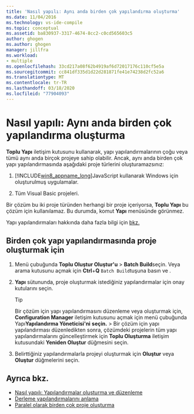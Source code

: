 ```yaml
---
title: 'Nasıl yapılı: Aynı anda birden çok yapılandırma oluşturma'
ms.date: 11/04/2016
ms.technology: vs-ide-compile
ms.topic: conceptual
ms.assetid: ba830937-3317-4674-8cc2-c0cd565603c5
author: ghogen
ms.author: ghogen
manager: jillfra
ms.workload:
- multiple
ms.openlocfilehash: 33cd217a08f62b4919af6d72017176c110cf5e5a
ms.sourcegitcommit: cc841df335d1d22d281871fe41e74238d2fc52a6
ms.translationtype: MT
ms.contentlocale: tr-TR
ms.lasthandoff: 03/18/2020
ms.locfileid: "77904093"
---
```

# <a name="how-to-build-multiple-configurations-simultaneously"></a>Nasıl yapılı: Aynı anda birden çok yapılandırma oluşturma

**Toplu Yapı** iletişim kutusunu kullanarak, yapı yapılandırmalarının çoğu veya tümü aynı anda birçok projeye sahip olabilir. Ancak, aynı anda birden çok yapı yapılandırmasında aşağıdaki proje türlerini oluşturamazsınız:

1. [!INCLUDE[win8_appname_long](../debugger/includes/win8_appname_long_md.md)]JavaScript kullanarak Windows için oluşturulmuş uygulamalar.

2. Tüm Visual Basic projeleri.

Bir çözüm bu iki proje türünden herhangi bir proje içeriyorsa, **Toplu Yapı** bu çözüm için kullanılamaz. Bu durumda, komut **Yapı** menüsünde görünmez.

   Yapı yapılandırmaları hakkında daha fazla bilgi için [bkz.](../ide/understanding-build-configurations.md)

## <a name="to-build-a-project-in-multiple-build-configurations"></a>Birden çok yapı yapılandırmasında proje oluşturmak için

1. Menü çubuğunda **Toplu Oluştur Oluştur'u** > **Batch Build**seçin. Veya arama kutusunu açmak için **Ctrl**+**Q** `Batch Build`tuşuna basın ve .

2. **Yapı** sütununda, proje oluşturmak istediğiniz yapılandırmalar için onay kutularını seçin.

    > [!TIP]
    > Bir çözüm için yapı yapılandırmasını düzenleme veya oluşturmak için, **Configuration Manager** iletişim kutusunu açmak için menü çubuğunda Yapı**Yapılandırma Yöneticisi'ni** **seçin.** >  Bir çözüm için yapı yapılandırması düzenledikten sonra, çözümdeki projelerin tüm yapı yapılandırmalarını güncelleştirmek için **Toplu Oluşturma** iletişim kutusundaki **Yeniden Oluştur** düğmesini seçin.

3. Belirttiğiniz yapılandırmalarla projeyi oluşturmak için **Oluştur** veya **Oluştur** düğmelerini seçin.

## <a name="see-also"></a>Ayrıca bkz.

- [Nasıl yapılı: Yapılandırmalar oluşturma ve düzenleme](../ide/how-to-create-and-edit-configurations.md)
- [Derleme yapılandırmalarını anlama](../ide/understanding-build-configurations.md)
- [Paralel olarak birden çok proje oluşturma](../msbuild/building-multiple-projects-in-parallel-with-msbuild.md)